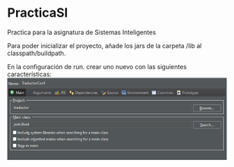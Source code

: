 # PracticaSI
Practica para la asignatura de Sistemas Inteligentes

Para poder inicializar el proyecto, añade los jars de la carpeta /lib al classpath/buildpath.

En la configuración de run. crear uno nuevo con las siguientes características:
![running config](imagen.png)
